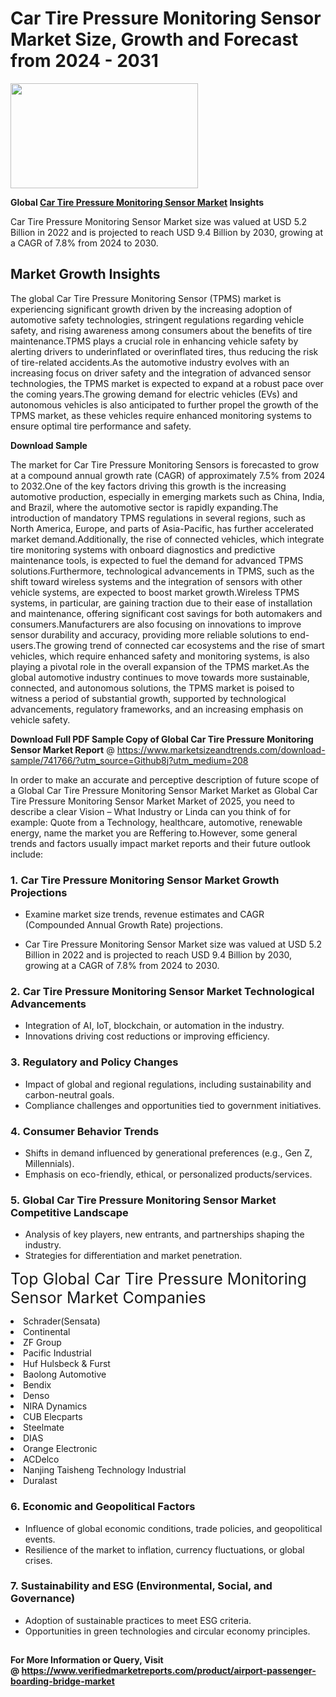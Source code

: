 <H1>Car Tire Pressure Monitoring Sensor Market Size, Growth and Forecast from 2024 - 2031</H1><img class="aligncenter size-medium wp-image-584254" src="https://thirdeyenews.in/wp-content/uploads/2024/09/Global-Market-Research-300x168.jpeg" alt="" width="300" height="168" /><p><strong>Global&nbsp;<a href="https://www.marketsizeandtrends.com/download-sample/741766/?utm_source=Github8j?utm_medium=208">Car Tire Pressure Monitoring Sensor Market</a> Insights</strong></p><p>Car Tire Pressure Monitoring Sensor Market size was valued at USD 5.2 Billion in 2022 and is projected to reach USD 9.4 Billion by 2030, growing at a CAGR of 7.8% from 2024 to 2030.</p><p><h2>Market Growth Insights</h2> <p>The global Car Tire Pressure Monitoring Sensor (TPMS) market is experiencing significant growth driven by the increasing adoption of automotive safety technologies, stringent regulations regarding vehicle safety, and rising awareness among consumers about the benefits of tire maintenance.TPMS plays a crucial role in enhancing vehicle safety by alerting drivers to underinflated or overinflated tires, thus reducing the risk of tire-related accidents.As the automotive industry evolves with an increasing focus on driver safety and the integration of advanced sensor technologies, the TPMS market is expected to expand at a robust pace over the coming years.The growing demand for electric vehicles (EVs) and autonomous vehicles is also anticipated to further propel the growth of the TPMS market, as these vehicles require enhanced monitoring systems to ensure optimal tire performance and safety.</p> <p><strong>Download Sample</strong></p> <p>The market for Car Tire Pressure Monitoring Sensors is forecasted to grow at a compound annual growth rate (CAGR) of approximately 7.5% from 2024 to 2032.One of the key factors driving this growth is the increasing automotive production, especially in emerging markets such as China, India, and Brazil, where the automotive sector is rapidly expanding.The introduction of mandatory TPMS regulations in several regions, such as North America, Europe, and parts of Asia-Pacific, has further accelerated market demand.Additionally, the rise of connected vehicles, which integrate tire monitoring systems with onboard diagnostics and predictive maintenance tools, is expected to fuel the demand for advanced TPMS solutions.Furthermore, technological advancements in TPMS, such as the shift toward wireless systems and the integration of sensors with other vehicle systems, are expected to boost market growth.Wireless TPMS systems, in particular, are gaining traction due to their ease of installation and maintenance, offering significant cost savings for both automakers and consumers.Manufacturers are also focusing on innovations to improve sensor durability and accuracy, providing more reliable solutions to end-users.The growing trend of connected car ecosystems and the rise of smart vehicles, which require enhanced safety and monitoring systems, is also playing a pivotal role in the overall expansion of the TPMS market.As the global automotive industry continues to move towards more sustainable, connected, and autonomous solutions, the TPMS market is poised to witness a period of substantial growth, supported by technological advancements, regulatory frameworks, and an increasing emphasis on vehicle safety.</p> <p><span class=""><strong>Download Full PDF Sample Copy of Global Car Tire Pressure Monitoring Sensor Market Report</strong> @ <a href="https://www.marketsizeandtrends.com/download-sample/741766/?utm_source=Github8j?utm_medium=208" target="_blank">https://www.marketsizeandtrends.com/download-sample/741766/?utm_source=Github8j?utm_medium=208</a></span></p><p>In order to make an accurate and perceptive description of future scope of a Global&nbsp;Car Tire Pressure Monitoring Sensor Market Market as Global&nbsp;Car Tire Pressure Monitoring Sensor Market Market of 2025, you need to describe a clear Vision &ndash; What Industry or Linda can you think of for example: Quote from a Technology, healthcare, automotive, renewable energy, name the market you are Reffering to.However, some general trends and factors usually impact market reports and their future outlook include:</p><h3>1.&nbsp;<strong>Car Tire Pressure Monitoring Sensor Market Growth Projections</strong></h3><ul><li>Examine market size trends, revenue estimates and CAGR (Compounded Annual Growth Rate) projections.</li><li><p>Car Tire Pressure Monitoring Sensor Market size was valued at USD 5.2 Billion in 2022 and is projected to reach USD 9.4 Billion by 2030, growing at a CAGR of 7.8% from 2024 to 2030.</p></li></ul><h3>2.&nbsp;<strong>Car Tire Pressure Monitoring Sensor Market Technological Advancements</strong></h3><ul><li>Integration of AI, IoT, blockchain, or automation in the industry.</li><li>Innovations driving cost reductions or improving efficiency.</li></ul><h3>3.&nbsp;<strong>Regulatory and Policy Changes</strong></h3><ul><li>Impact of global and regional regulations, including sustainability and carbon-neutral goals.</li><li>Compliance challenges and opportunities tied to government initiatives.</li></ul><h3>4.&nbsp;<strong>Consumer Behavior Trends</strong></h3><ul><li>Shifts in demand influenced by generational preferences (e.g., Gen Z, Millennials).</li><li>Emphasis on eco-friendly, ethical, or personalized products/services.</li></ul><h3>5.&nbsp;<strong>Global Car Tire Pressure Monitoring Sensor Market Competitive Landscape</strong></h3><ul><li>Analysis of key players, new entrants, and partnerships shaping the industry.</li><li>Strategies for differentiation and market penetration.</li></ul><p data-pm-slice="1 1 []"><span style="color: inherit; font-family: inherit; font-size: 25px;">Top Global Car Tire Pressure Monitoring Sensor Market Companies</span></p><div class="" data-test-id=""><p><li>Schrader(Sensata)</li><li> Continental</li><li> ZF Group</li><li> Pacific Industrial</li><li> Huf Hulsbeck & Furst</li><li> Baolong Automotive</li><li> Bendix</li><li> Denso</li><li> NIRA Dynamics</li><li> CUB Elecparts</li><li> Steelmate</li><li> DIAS</li><li> Orange Electronic</li><li> ACDelco</li><li> Nanjing Taisheng Technology Industrial</li><li> Duralast</li></p></div><h3>6.&nbsp;<strong>Economic and Geopolitical Factors</strong></h3><ul><li>Influence of global economic conditions, trade policies, and geopolitical events.</li><li>Resilience of the market to inflation, currency fluctuations, or global crises.</li></ul><h3>7.&nbsp;<strong>Sustainability and ESG (Environmental, Social, and Governance)</strong></h3><ul><li>Adoption of sustainable practices to meet ESG criteria.</li><li>Opportunities in green technologies and circular economy principles.</li></ul><h2><strong style="font-size: 14px;">For More Information or Query, Visit @&nbsp;</strong><a style="background-color: #ffffff; font-size: 14px;" href="https://www.marketsizeandtrends.com/report/car-tire-pressure-monitoring-sensor-market/" target="_blank">https://www.verifiedmarketreports.com/product/airport-passenger-boarding-bridge-market</a></h2>